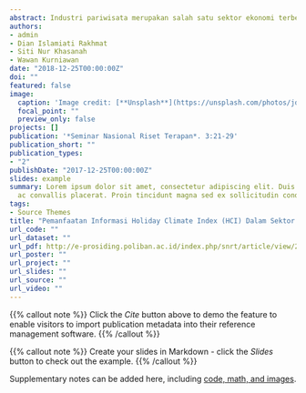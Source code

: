 ```yaml
---
abstract: Industri pariwisata merupakan salah satu sektor ekonomi terbesar di dunia yang menyumbang 5,8% total GDP Indonesia tahun 2017. Penilaian kawasan wisata yang cocok oleh wisatawan mancanegara bisa ditingkatkan dengan informasi kenyamanan terbaru dengan menyediakan lokasi liburan yang cocok untuk berlibur.Oleh karena itu, penggunaan Holiday Climate Index (HCI) dapat memudahkan kita dalam menilai kawasan wisata berdasarkan tingkat kenyamanan.Pada penelitian ini, penulis menggunakan HCI untuk menilai kenyamanan kawasan wisata di Banjarmasin.HCI menggunakan parameter kenyamanan termal yang berasal dari suhu udara maksimum dan rata-rata harian kelembaban udara, curah hujan, kecepatan angin dan tutupan awan dalam memperkirakan kawasan wisata yang cocok.Data suhu udara, kelembaban udara, curah hujan, dan kecepatan angin diperoleh dari Stasiun Klimatologi Banjarbaru sedangkan data tutupan awan diperoleh dari data reanalisis European Centre for Medium-range Weather Forecast (ECMWF) tahun 1981-2017.Hasilnya, Kota Banjarmasin adalah lokasi berpotensi wisata untuk wisatawan dengan nilai HCI berkisar dari 54 (dapat diterima) hingga 70 (bagus) sepanjang tahun.Bulan yang paling nyaman untuk mengunjungi Kota Banjarmasin adalah bulan Agustus dengan nilai HCI sebesar 70 sedangkan nilai HCI terendah berada pada bulan Januari dan Desember.Penelitian ini dapat dijadikan sebagai fondasi dalam memajukan industri pariwisata di Indonesia menggunakan HCI sebagai sarana dalam menilai kawasan wisata yang cocok.Informasi ini dapat diterapkan pada aplikasi perangkat lunak atau halaman web yang menyediakan informasi kenyamanan dengan memberikan lokasi yang cocok dan nyaman dikunjungi sesuai kondisi iklim setempat.
authors:
- admin
- Dian Islamiati Rakhmat
- Siti Nur Khasanah
- Wawan Kurniawan
date: "2018-12-25T00:00:00Z"
doi: ""
featured: false
image:
  caption: 'Image credit: [**Unsplash**](https://unsplash.com/photos/jdD8gXaTZsc)'
  focal_point: ""
  preview_only: false
projects: []
publication: '*Seminar Nasional Riset Terapan*. 3:21-29'
publication_short: ""
publication_types:
- "2"
publishDate: "2017-12-25T00:00:00Z"
slides: example
summary: Lorem ipsum dolor sit amet, consectetur adipiscing elit. Duis posuere tellus
  ac convallis placerat. Proin tincidunt magna sed ex sollicitudin condimentum.
tags:
- Source Themes
title: "Pemanfaatan Informasi Holiday Climate Index (HCI) Dalam Sektor Pariwisata (Studi Kasus: Kota Banjarmasin)"
url_code: ""
url_dataset: ""
url_pdf: http://e-prosiding.poliban.ac.id/index.php/snrt/article/view/279/238
url_poster: ""
url_project: ""
url_slides: ""
url_source: ""
url_video: ""
---
```


{{% callout note %}}
Click the *Cite* button above to demo the feature to enable visitors to import publication metadata into their reference management software.
{{% /callout %}}

{{% callout note %}}
Create your slides in Markdown - click the *Slides* button to check out the example.
{{% /callout %}}

Supplementary notes can be added here, including [code, math, and images](https://wowchemy.com/docs/writing-markdown-latex/).
